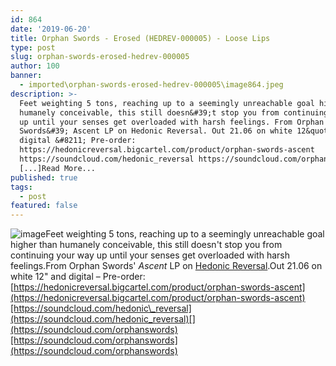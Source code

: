 ```yaml
---
id: 864
date: '2019-06-20'
title: Orphan Swords - Erosed (HEDREV-000005) - Loose Lips
type: post
slug: orphan-swords-erosed-hedrev-000005
author: 100
banner:
  - imported\orphan-swords-erosed-hedrev-000005\image864.jpeg
description: >-
  Feet weighting 5 tons, reaching up to a seemingly unreachable goal higher than
  humanely conceivable, this still doesn&#39;t stop you from continuing your way
  up until your senses get overloaded with harsh feelings. From Orphan
  Swords&#39; Ascent LP on Hedonic Reversal. Out 21.06 on white 12&quot; and
  digital &#8211; Pre-order:
  https://hedonicreversal.bigcartel.com/product/orphan-swords-ascent
  https://soundcloud.com/hedonic_reversal https://soundcloud.com/orphanswords
  [...]Read More...
published: true
tags:
  - post
featured: false
---
```

![image](../imported\orphan-swords-erosed-hedrev-000005\image864.jpeg)Feet weighting 5 tons, reaching up to a seemingly unreachable goal higher than humanely conceivable, this still doesn't stop you from continuing your way up until your senses get overloaded with harsh feelings.From Orphan Swords' _Ascent_ LP on [Hedonic Reversal](https://hedonicreversal.bandcamp.com/).Out 21.06 on white 12" and digital – Pre-order: [](https://hedonicreversal.bigcartel.com/product/orphan-swords-ascent)[https://hedonicreversal.bigcartel.com/product/orphan-swords-ascent](https://hedonicreversal.bigcartel.com/product/orphan-swords-ascent)[https://soundcloud.com/hedonic\_reversal](https://soundcloud.com/hedonic_reversal)[](https://soundcloud.com/orphanswords)[https://soundcloud.com/orphanswords](https://soundcloud.com/orphanswords)
